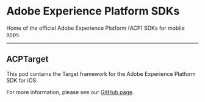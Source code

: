 # Adobe Experience Platform SDKs
Home of the official Adobe Experience Platform (ACP) SDKs for mobile apps.

<hr>

## ACPTarget

This pod contains the Target framework for the Adobe Experience Platform SDK for iOS.

For more information, please see our [GitHub page](https://github.com/Adobe-Marketing-Cloud/acp-sdks).
